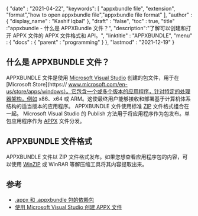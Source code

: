 {
  "date" : "2021-04-22",
  "keywords": [ "appxbundle file", "extension", "format","how to open appxbundle file","appxbundle file format" ],
  "author" : {
    "display_name" : "Kashif Iqbal"
},
  "draft" : "false",
  "toc" : true,
  "title" :"appxbundle - 什么是 APPXBundle 文件？",
  "description":"了解可以创建和打开 APPX 文件的 APPX 文件格式和 API。",
  "linktitle" : "APPXBUNDLE",
  "menu" : {
    "docs" : {
      "parent" : "programming"
}
},
  "lastmod" : "2021-12-19"
}

## 什么是 APPXBUNDLE 文件？

APPXBUNDLE 文件是使用 [Microsoft Visual Studio](https://visualstudio.microsoft.com/) 创建的包文件，用于在 [Microsoft Store](https:// www.microsoft.com/en-us/store/apps/windows）。它包含一个或多个版本的应用程序，针对特定的处理器架构，例如 x86、x64 或 ARM。这使最终用户能够接收和部署基于计算机体系结构的适当版本的应用程序。 APPXBUNDLE 文件使用标准 [ZIP](/zh/compression/zip/) 文件格式组合在一起。 Microsoft Visual Studio 的 Publish 方法用于将应用程序作为包发布。单包应用程序作为 [APPX](/zh/programming/appx/) 文件分发。

## APPXBUNDLE 文件格式

APPXBUNDLE 文件以 ZIP 文件格式发布。如果您想查看应用程序包的内容，可以使用 [WinZIP](https://www.winzip.com/en/) 或 WinRAR 等解压缩工具将其内容提取出来。

## 参考

* [.appx 和 .appxbundle 包的依赖包](https://www.ibm.com/docs/en/maas360?topic=catalog-dependency-packages-appx-appxbundle-packages)
* [使用 Microsoft Visual Studio 创建 APPX 文件](https://learn.microsoft.com/en-us/windows/msix/desktop/vs-package-overview)

